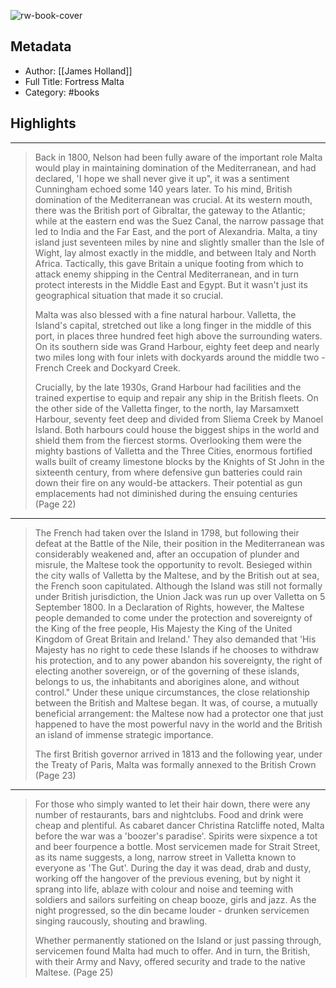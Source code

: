 ![rw-book-cover](https://images-na.ssl-images-amazon.com/images/I/51HdDt2i95L._SL200_.jpg)

## Metadata
- Author: [[James Holland]]
- Full Title: Fortress Malta
- Category: #books

## Highlights
***

> Back in 1800, Nelson had been fully aware of the important role Malta would play in maintaining domination of the Mediterranean, and had declared, 'I hope we shall never give it up", it was a sentiment Cunningham echoed some 140 years later. To his mind, British domination of the Mediterranean was crucial. At its western mouth, there was the British port of Gibraltar, the gateway to the Atlantic; while at the eastern end was the Suez Canal, the narrow passage that led to India and the Far East, and the port of Alexandria. Malta, a tiny island just seventeen miles by nine and slightly smaller than the Isle of Wight, lay almost exactly in the middle, and between Italy and North Africa. Tactically, this gave Britain a unique footing from which to attack enemy shipping in the Central Mediterranean, and in turn protect interests in the Middle East and Egypt. But it wasn't just its geographical situation that made it so crucial.
>
> Malta was also blessed with a fine natural harbour. Valletta, the Island's capital, stretched out like a long finger in the middle of this port, in places three hundred feet high above the surrounding waters. On its southern side was Grand Harbour, eighty feet deep and nearly two miles long with four inlets with dockyards around the middle two - French Creek and Dockyard Creek.
>
> Crucially, by the late 1930s, Grand Harbour had facilities and the trained expertise to equip and repair any ship in the British fleets. On the other side of the Valletta finger, to the north, lay Marsamxett Harbour, seventy feet deep and divided from Sliema Creek by Manoel Island. Both harbours could house the biggest ships in the world and shield them from the fiercest storms. Overlooking them were the mighty bastions of Valletta and the Three Cities, enormous fortified walls built of creamy limestone blocks by the Knights of St John in the sixteenth century, from where defensive gun batteries could rain down their fire on any would-be attackers. Their potential as gun emplacements had not diminished during the ensuing centuries (Page 22)

***

> The French had taken over the Island in 1798, but following their defeat at the Battle of the Nile, their position in the Mediterranean was considerably weakened and, after an occupation of plunder and misrule, the Maltese took the opportunity to revolt. Besieged within the city walls of Valletta by the Maltese, and by the British out at sea, the French soon capitulated. Although the Island was still not formally under British jurisdiction, the Union Jack was run up over Valletta on 5 September 1800. In a Declaration of Rights, however, the Maltese people demanded to come under the protection and sovereignty of the King of the free people, His Majesty the King of the United Kingdom of Great Britain and Ireland.' They also demanded that 'His Majesty has no right to cede these Islands if he chooses to withdraw his protection, and to any power abandon his sovereignty, the right of electing another sovereign, or of the governing of these islands, belongs to us, the inhabitants and aborigines alone, and without control." Under these unique circumstances, the close relationship between the British and Maltese began. It was, of course, a mutually beneficial arrangement: the Maltese now had a protector one that just happened to have the most powerful navy in the world and the British an island of immense strategic importance.
>
> The first British governor arrived in 1813 and the following year, under the Treaty of Paris, Malta was formally annexed to the British Crown (Page 23)

***

> For those who simply wanted to let their hair down, there were any number of restaurants, bars and nightclubs. Food and drink were cheap and plentiful. As cabaret dancer Christina Ratcliffe noted, Malta before the war was a 'boozer's paradise'. Spirits were sixpence a tot and beer fourpence a bottle. Most servicemen made for Strait Street, as its name suggests, a long, narrow street in Valletta known to everyone as 'The Gut'. During the day it was dead, drab and dusty, working off the hangover of the previous evening, but by night it sprang into life, ablaze with colour and noise and teeming with soldiers and sailors surfeiting on cheap booze, girls and jazz. As the night progressed, so the din became louder - drunken servicemen singing raucously, shouting and brawling.
>
> Whether permanently stationed on the Island or just passing through, servicemen found Malta had much to offer. And in turn, the British, with their Army and Navy, offered security and trade to the native Maltese. (Page 25)

